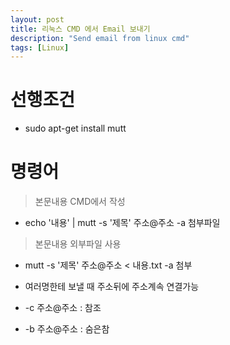 ```yaml
---
layout: post
title: 리눅스 CMD 에서 Email 보내기
description: "Send email from linux cmd"
tags: [Linux]
---
```

# 선행조건
- sudo apt-get install mutt

# 명령어
> 본문내용 CMD에서 작성  
- echo '내용' \| mutt -s '제목' 주소@주소 -a 첨부파일

> 본문내용 외부파일 사용
- mutt -s '제목' 주소@주소 < 내용.txt -a 첨부

- 여러명한테 보낼 때 주소뒤에 주소계속 연결가능
- -c 주소@주소 : 참조
- -b 주소@주소 : 숨은참
